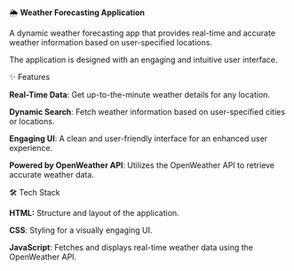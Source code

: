 🌦️ **Weather Forecasting Application**

A dynamic weather forecasting app that provides real-time and accurate weather information based on user-specified locations.

The application is designed with an engaging and intuitive user interface.

✨ Features

**Real-Time Data**: Get up-to-the-minute weather details for any location.

**Dynamic Search**: Fetch weather information based on user-specified cities or locations.

**Engaging UI**: A clean and user-friendly interface for an enhanced user experience.

**Powered by OpenWeather API**: Utilizes the OpenWeather API to retrieve accurate weather data.

🛠️ Tech Stack

**HTML:** Structure and layout of the application.

**CSS**: Styling for a visually engaging UI.

**JavaScript**: Fetches and displays real-time weather data using the OpenWeather API.
